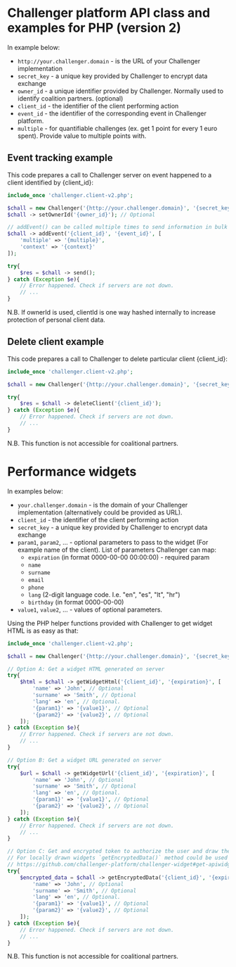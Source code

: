Challenger platform API class and examples for PHP (version 2)
===

In example below:

 - `http://your.challenger.domain` - is the URL of your Challenger implementation
 - `secret_key` - a unique key provided by Challenger to encrypt data exchange
 - `owner_id` - a unique identifier provided by Challenger. Normally used to identify coalition partners. (optional)
 - `client_id` - the identifier of the client performing action
 - `event_id` - the identifier of the corresponding event in Challenger platform.
 - `multiple` - for quantifiable challenges (ex. get 1 point for every 1 euro spent). Provide value to multiple points with.

## Event tracking example

This code prepares a call to Challenger server on event happened to a client identified by {client_id}:

```php
include_once 'challenger.client-v2.php';

$chall = new Challenger('{http://your.challenger.domain}', '{secret_key}');
$chall -> setOwnerId('{owner_id}'); // Optional

// addEvent() can be called multiple times to send information in bulk
$chall -> addEvent('{client_id}', '{event_id}', [
	'multiple' => '{multiple}',
	'context' => '{context}'
]);

try{
	$res = $chall -> send();
} catch (Exception $e){
	// Error happened. Check if servers are not down.
	// ...
}

```

N.B. If ownerId is used, clientId is one way hashed internally to increase protection of personal client data.

## Delete client example

This code prepares a call to Challenger to delete particular client {client_id}:

```php
include_once 'challenger.client-v2.php';

$chall = new Challenger('{http://your.challenger.domain}', '{secret_key}');

try{
	$res = $chall -> deleteClient('{client_id}');
} catch (Exception $e){
	// Error happened. Check if servers are not down.
	// ...
}
```

N.B. This function is not accessible for coalitional partners.

# Performance widgets

In examples below:
 - `your.challenger.domain` - is the domain of your Challenger implementation (alternatively could be provided as URL).
 - `client_id` - the identifier of the client performing action
 - `secret_key` - a unique key provided by Challenger to encrypt data exchange
 - `param1`, `param2`, ... - optional parameters to pass to the widget (For example name of the client). List of parameters Challenger can map:
   - `expiration` (in format 0000-00-00 00:00:00) - required param
   - `name`
   - `surname`
   - `email`
   - `phone`
   - `lang` (2-digit language code. I.e. "en", "es", "lt", "hr")
   - `birthday` (in format 0000-00-00)
 - `value1`, `value2`,  ... - values of optional parameters.

Using the PHP helper functions provided with Challenger to get widget HTML is as easy as that:

```php
include_once 'challenger.client-v2.php';

$chall = new Challenger('{http://your.challenger.domain}', '{secret_key}');

// Option A: Get a widget HTML generated on server
try{
	$html = $chall -> getWidgetHtml('{client_id}', '{expiration}', [
		'name' => 'John', // Optional
		'surname' => 'Smith', // Optional
		'lang' => 'en', // Optional.
		'{param1}' => '{value1}', // Optional
		'{param2}' => '{value2}', // Optional
	]);
} catch (Exception $e){
	// Error happened. Check if servers are not down.
	// ...
}

// Option B: Get a widget URL generated on server
try{
	$url = $chall -> getWidgetUrl('{client_id}', '{expiration}', [
		'name' => 'John', // Optional
		'surname' => 'Smith', // Optional
		'lang' => 'en', // Optional.
		'{param1}' => '{value1}', // Optional
		'{param2}' => '{value2}', // Optional
	]);
} catch (Exception $e){
	// Error happened. Check if servers are not down.
	// ...
}

// Option C: Get and encrypted token to authorize the user and draw the widget on client-side
// For locally drawn widgets `getEncryptedData()` method could be used instead of `getWidgetHtml()`. Please refer:
// https://github.com/challenger-platform/challenger-widget#get-apiwidgetauthenticateuser for more information
try{
	$encrypted_data = $chall -> getEncryptedData('{client_id}', '{expiration}', [
		'name' => 'John', // Optional
		'surname' => 'Smith', // Optional
		'lang' => 'en', // Optional.
		'{param1}' => '{value1}', // Optional
		'{param2}' => '{value2}', // Optional
	]);
} catch (Exception $e){
	// Error happened. Check if servers are not down.
	// ...
}

```

N.B. This function is not accessible for coalitional partners.